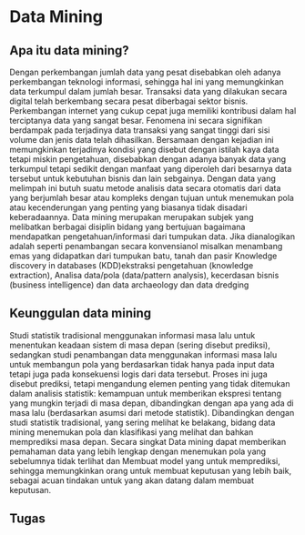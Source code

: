 # Data Mining
## Apa itu data mining?
Dengan perkembangan jumlah data yang pesat disebabkan oleh adanya perkembangan teknologi informasi, sehingga hal ini yang memungkinkan data terkumpul dalam jumlah besar. Transaksi data yang dilakukan secara digital telah berkembang secara pesat diberbagai sektor bisnis. Perkembangan internet yang cukup cepat juga memiliki kontribusi dalam hal terciptanya data yang sangat besar. Fenomena ini secara signifikan berdampak pada terjadinya data transaksi yang sangat tinggi dari sisi volume dan jenis data telah dihasilkan. Bersamaan dengan kejadian ini memungkinkan terjadinya kondisi yang disebut dengan istilah kaya data tetapi miskin pengetahuan, disebabkan dengan adanya banyak data yang terkumpul tetapi sedikit dengan manfaat yang diperoleh dari besarnya data tersebut untuk kebutuhan bisnis dan lain sebgainya. Dengan data yang melimpah ini butuh suatu metode analisis data secara otomatis dari data yang berjumlah besar atau kompleks dengan tujuan untuk menemukan pola atau kecenderungan yang penting yang biasanya tidak disadari keberadaannya. Data mining merupakan merupakan subjek yang melibatkan berbagai disiplin bidang yang bertujuan bagaimana mendapatkan pengetahuan/informasi dari tumpukan data. Jika dianalogikan adalah seperti penambangan secara konvensianol misalkan menambang emas yang didapatkan dari tumpukan batu, tanah dan pasir Knowledge discovery in databases (KDD)ekstraksi pengetahuan (knowledge extraction), Analisa data/pola (data/pattern analysis), kecerdasan bisnis (business intelligence) dan data archaeology dan data dredging

## Keunggulan data mining
Studi statistik tradisional menggunakan informasi masa lalu untuk menentukan keadaan sistem di masa depan (sering disebut prediksi), sedangkan studi penambangan data menggunakan informasi masa lalu untuk membangun pola yang berdasarkan tidak hanya pada input data tetapi juga pada konsekuensi logis dari data tersebut. Proses ini juga disebut prediksi, tetapi mengandung elemen penting yang tidak ditemukan dalam analisis statistik: kemampuan untuk memberikan ekspresi tentang yang mungkin terjadi di masa depan, dibandingkan dengan apa yang ada di masa lalu (berdasarkan asumsi dari metode statistik). Dibandingkan dengan studi statistik tradisional, yang sering melihat ke belakang, bidang data mining menemukan pola dan klasifikasi yang melihat dan bahkan memprediksi masa depan. Secara singkat Data mining dapat memberikan pemahaman data yang lebih lengkap dengan menemukan pola yang sebelumnya tidak terlihat dan Membuat model yang untuk memprediksi, sehingga memungkinkan orang untuk membuat keputusan yang lebih baik, sebagai acuan tindakan untuk yang akan datang dalam membuat keputusan.

## Tugas

```{tableofcontents}
```
